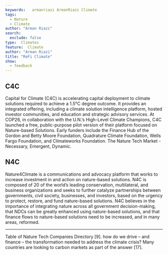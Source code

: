 ```yaml
---
keywords:   armanriazi ArmanRiazi Climate
tags:
  - Nature
  - Climate 
author: "Arman Riazi"
search:
  exclude: false
type:  Climates
feature:  Climate
author: "Arman Riazi"
title: "ReFi Climate"
show:
  - feedback
---
```


## C4C

Capital for Climate (C4C) is accelerating capital deployment to climate solutions required to achieve a 1.5°C degree outcome. It provides an integrated offering, including a climate solution intelligence platform, hosted investor communities, and education and strategic advisory services. At COP26, in collaboration with the U.N.’s High-Level Climate Champions, C4C launched a free, public-purpose pilot version of their platform focused on Nature-based Solutions. Early funders include the Finance Hub of the Gordon and Betty Moore Foundation, Quadrature Climate Foundation, Wells Fargo Foundation, and Climateworks Foundation.
The Nature Tech Market - Necessary, Emergent, Dynamic.

## N4C 

Nature4Climate is a communications and advocacy platform that works to increase investment in and action on nature-based solutions. N4C is composed of 20 of the world’s leading conservation, multilateral, and business organizations and seeks to further catalyze partnerships between governments, civil society, businesses, and investors, based on the urgency to protect, restore, and fund nature-based solutions. N4C believes in the importance of integrating nature across all government decision-making, that NDCs can be greatly enhanced using nature-based solutions, and that finance flows to nature-based solutions need to be increased, and in many areas, reformed.

---

Table of Nature Tech Companies Directory [9].
how do we drive – and finance – the transformation needed to address the climate crisis? Many countries are looking to carbon markets as part of the answer [17].